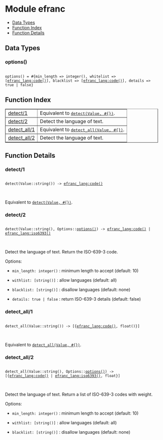 

# Module efranc #
* [Data Types](#types)
* [Function Index](#index)
* [Function Details](#functions)

<a name="types"></a>

## Data Types ##




### <a name="type-options">options()</a> ###


<pre><code>
options() = #{min_length =&gt; integer(), whitelist =&gt; [<a href="efranc_lang.md#type-code">efranc_lang:code()</a>], blacklist =&gt; [<a href="efranc_lang.md#type-code">efranc_lang:code()</a>], details =&gt; true | false}
</code></pre>

<a name="index"></a>

## Function Index ##


<table width="100%" border="1" cellspacing="0" cellpadding="2" summary="function index"><tr><td valign="top"><a href="#detect-1">detect/1</a></td><td>Equivalent to <a href="#detect-2"><tt>detect(Value, #{})</tt></a>.</td></tr><tr><td valign="top"><a href="#detect-2">detect/2</a></td><td> 
Detect the language of text.</td></tr><tr><td valign="top"><a href="#detect_all-1">detect_all/1</a></td><td>Equivalent to <a href="#detect_all-2"><tt>detect_all(Value, #{})</tt></a>.</td></tr><tr><td valign="top"><a href="#detect_all-2">detect_all/2</a></td><td> 
Detect the language of text.</td></tr></table>


<a name="functions"></a>

## Function Details ##

<a name="detect-1"></a>

### detect/1 ###

<pre><code>
detect(Value::string()) -&gt; <a href="efranc_lang.md#type-code">efranc_lang:code()</a>
</code></pre>
<br />

Equivalent to [`detect(Value, #{})`](#detect-2).

<a name="detect-2"></a>

### detect/2 ###

<pre><code>
detect(Value::string(), Options::<a href="#type-options">options()</a>) -&gt; <a href="efranc_lang.md#type-code">efranc_lang:code()</a> | <a href="efranc_lang.md#type-iso6393">efranc_lang:iso6393()</a>
</code></pre>
<br />


Detect the language of text. Return the ISO-639-3 code.

Options:

* `min_length: integer()` : minimum length to accept (default: 10)

* `withlist: [string()]` : allow languages (default: all)

* `blacklist: [string()]` : disallow languages (default: none)

* `details: true | false` : return ISO-639-3 details (default: false)


<a name="detect_all-1"></a>

### detect_all/1 ###

<pre><code>
detect_all(Value::string()) -&gt; [{<a href="efranc_lang.md#type-code">efranc_lang:code()</a>, float()}]
</code></pre>
<br />

Equivalent to [`detect_all(Value, #{})`](#detect_all-2).

<a name="detect_all-2"></a>

### detect_all/2 ###

<pre><code>
detect_all(Value::string(), Options::<a href="#type-options">options()</a>) -&gt; [{<a href="efranc_lang.md#type-code">efranc_lang:code()</a> | <a href="efranc_lang.md#type-iso6393">efranc_lang:iso6393()</a>, float}]
</code></pre>
<br />


Detect the language of text. Return a list of ISO-639-3 codes with weight.

Options:

* `min_length: integer()` : minimum length to accept (default: 10)

* `withlist: [string()]` : allow languages (default: all)

* `blacklist: [string()]` : disallow languages (default: none)


